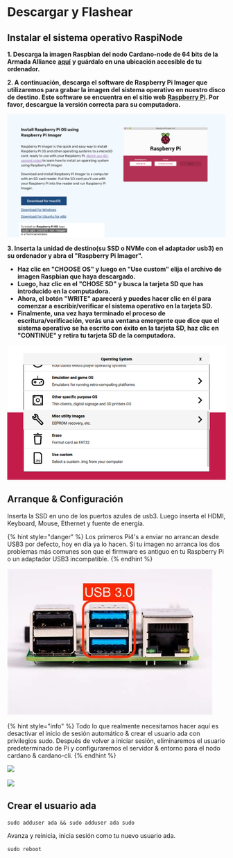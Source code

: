 # Descargar y Flashear

## Instalar el sistema operativo RaspiNode

**1. Descarga la imagen Raspbian del nodo Cardano-node de 64 bits de la Armada Alliance** [**aquí**](https://db.adamantium.online/RasPi-Node.img.gz) **y guárdalo en una ubicación accesible de tu ordenador.**

**2. A continuación, descarga el software de Raspberry Pi Imager que utilizaremos para grabar la imagen del sistema operativo en nuestro disco de destino. Este software se encuentra en el sitio web** [**Raspberry Pi**](https://www.raspberrypi.org/software/)**. Por favor, descargue la versión correcta para su computadora.**

![](../../.gitbook/assets/screen-shot-2021-03-12-at-5.36.30-pm.png)

**3. Inserta la unidad de destino\(su SSD o NVMe con el adaptador usb3\) en su ordenador y abra el "Raspberry Pi Imager".**

* **Haz clic en "CHOOSE OS" y luego en "Use custom" elija el archivo de imagen Raspbian que haya descargado.**
* **Luego, haz clic en el "CHOSE SD" y busca la tarjeta SD que has introducido en la computadora.**
* **Ahora, el botón "WRITE" aparecerá y puedes hacer clic en él para comenzar a escribir/verificar el sistema operativo en la tarjeta SD.**
* **Finalmente, una vez haya terminado el proceso de escritura/verificación, verás una ventana emergente que dice que el sistema operativo se ha escrito con éxito en la tarjeta SD, haz clic en "CONTINUE" y retira tu tarjeta SD de la computadora.**

![](../../.gitbook/assets/image-2-.png)

## Arranque & Configuración

Inserta la SSD en uno de los puertos azules de usb3. Luego inserta el HDMI, Keyboard, Mouse, Ethernet y fuente de energía.

{% hint style="danger" %}
Los primeros Pi4's a enviar no arrancan desde USB3 por defecto, hoy en día ya lo hacen. Si tu imagen no arranca los dos problemas más comunes son que el firmware es antiguo en tu Raspberry Pi o un adaptador USB3 incompatible.
{% endhint %}

![](../../.gitbook/assets/pi4.jpeg)

{% hint style="info" %}
Todo lo que realmente necesitamos hacer aquí es desactivar el inicio de sesión automático & crear el usuario ada con privilegios sudo. Después de volver a iniciar sesión, eliminaremos el usuario predeterminado de Pi y configuraremos el servidor & entorno para el nodo cardano & cardano-cli.
{% endhint %}

![](../../.gitbook/assets/raspberrypi-configuration.png)

![](../../.gitbook/assets/disable-auto-login.png)

## Crear el usuario ada

```text
sudo adduser ada && sudo adduser ada sudo
```

Avanza y reinicia, inicia sesión como tu nuevo usuario ada.

```text
sudo reboot
```

